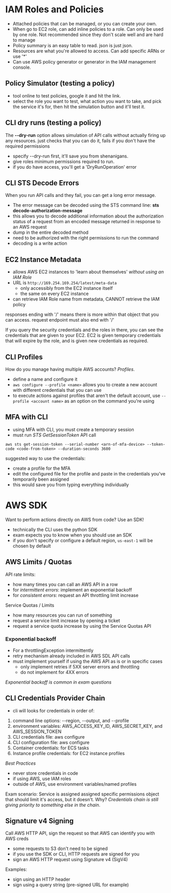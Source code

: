 # IAM Roles and Policies

- Attached policies that can be managed, or you can create your own.
- When go to EC2 role, can add inline policies to a role. Can only be used by one role. Not recommended since they don't scale well and are hard to manage
- Policy summary is an easy table to read. json is just json.
- Resources are what you're allowed to access. Can add specific ARNs or use '*'
- Can use AWS policy generator or generator in the IAM management console.

## Policy Simulator (testing a policy)

- tool online to test policies,  google it and hit the link.
- select the role you want to test, what action you want to take, and pick the service it's for, then hit the simulation button and it'll test it.

## CLI dry runs (testing a policy)

The **--dry-run** option allows simulation of API calls without actually firing up any resources. just checks that you can do it, fails if you don't have the required permissions

- specify --dry-run first, it'll save you from shenanigans. 
- give roles minimum permissions required to run.
- if you do have access, you'll get a 'DryRunOperation' error

## CLI STS Decode Errors

When you run API calls and they fail, you can get a long error message. 
- The error message can be decoded using the STS command line: **sts decode-authorization-message**
- this allows you to decode additional information about the authorization status of a request from an encoded message returned in response to an AWS request
- dump in the entire decoded method
- need to be authorized with the right permissions to run the command
- decoding is a write action

## EC2 Instance Metadata

- allows AWS EC2 instances to 'learn about themselves' *without using an IAM Role*
- URL is `http://169.254.169.254/latest/meta-data`
    - only accessibly from the EC2 instance itself
    - the same on every EC2 instance
- can retrieve IAM Role name from metadata, CANNOT retrieve the IAM policy

responses ending with '/' means there is more within that object that you can access. request endpoint must also end with '/'

If you query the security credentials and the roles in there, you can see the credentials that are given to your EC2. EC2 is given temporary credentials that will expire by the role, and is given new credentials as required.

## CLI Profiles

How do you manage having multiple AWS accounts? *Profiles*.
- define a name and configure it
- `aws configure --profile <name>` allows you to create a new account with different credentials that you can use
- to execute actions against profiles that aren't the default account, use `--profile <account name>` as an option on the command you're using

## MFA with CLI

- using MFA with CLI, you must create a temporary session
- must run *STS GetSessionToken* API call 

`aws sts get-session-token --serial-number <arn-of-mfa-device> --token-code <code-from-token> --duration-seconds 3600`

suggested way to use the credentials:
- create a profile for the MFA
- edit the configured file for the profile and paste in the credentials you've temporarily been assigned
- this would save you from typing everything individually

# AWS SDK

Want to perform actions directly on AWS from code? Use an SDK! 
- technically the CLI uses the python SDK
- exam expects you to know when you should use an SDK
- if you don't specify or configure a default region, `us-east-1` will be chosen by default

## AWS Limits / Quotas

API rate limits:
- how many times you can call an AWS API in a row
- for *intermittent errors*: implement an exponential backoff
- for *consistent errors*: request an API throttling limit increase

Service Quotas / Limits
- how many resources you can run of something
- request a service limit increase by opening a ticket
- request a service quota increase by using the Service Quotas API


### Exponential backoff

- For a throttlingException intermittently
- retry mechanism already included in AWS SDL API calls
- must implement yourself if using the AWS API as is or in specific cases
    - only implement retries if 5XX server errors and throttling
    - do not implement for 4XX errors

*Exponential backoff is common in exam questions*

## CLI Credentials Provider Chain

- cli will looks for credentials in order of:
1. command line options: --region, --output, and --profile
2. environment variables: AWS_ACCESS_KEY_ID, AWS_SECRET_KEY, and AWS_SESSION_TOKEN
3. CLI credentials file: aws configure
4. CLI configuration file: aws configure
5. Container credentials: for ECS tasks
6. Instance profile credentials: for EC2 instance profiles

*Best Practices*
- never store credentials in code
- if using AWS, use IAM roles
- outside of AWS, use environment variables/named profiles

Exam scenario:
    Service is assigned assigned specific permissions object that should limit it's access, but it doesn't. Why? *Credentials chain is still giving priority to something else in the chain*.

## Signature v4 Signing

Call AWS HTTP API, sign the request so that AWS can identify you with AWS creds
- some requests to S3 don't need to be signed
- if you use the SDK or CLI, HTTP requests are signed for you
- sign an AWS HTTP request using Signature v4 (SigV4)

Examples: 
- sign using an HTTP header
- sign using a query string (pre-signed URL for example)